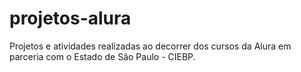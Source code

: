 # projetos-alura
Projetos e atividades realizadas ao decorrer dos cursos da Alura em parceria com o Estado de São Paulo - CIEBP.
